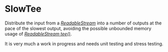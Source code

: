 # SlowTee

Distribute the input from a [_ReadableStream_][ReadableStream] into a number of
outputs at the pace of the slowest output, avoiding the possible unbounded
memory usage of [_ReadableStream tee()_][tee].

[ReadableStream]: https://developer.mozilla.org/en-US/docs/Web/API/ReadableStream
[tee]: https://developer.mozilla.org/en-US/docs/Web/API/ReadableStream/tee

It is very much a work in progress and needs unit testing and stress testing.

